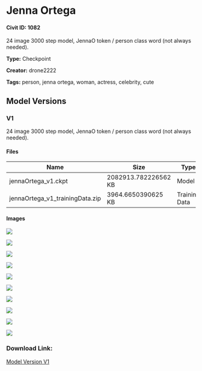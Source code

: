 # Jenna Ortega

#### Civit ID: 1082

<p>24 image 3000 step model, JennaO token / person class word (not always needed).</p>

**Type:** Checkpoint

**Creator:** drone2222

**Tags:** person, jenna ortega, woman, actress, celebrity, cute

## Model Versions

### V1

<p>24 image 3000 step model, JennaO token / person class word (not always needed).</p>

#### Files

| Name | Size | Type | Format | Download Url | AutoV1 | AutoV2 | SHA256 | CRC32 | BLAKE3 |
| --- | --- | --- | --- | --- | --- | --- | --- | --- | --- |
| jennaOrtega_v1.ckpt | 2082913.782226562 KB | Model | PickleTensor | https://civitai.com/api/download/models/1081 | 9E12B5D1 | A55969CF69 | A55969CF69FAD67E7436E5DF1C90A93395F604FB4C4E45EF8A89FE1C245B5656 | D4580550 | 5C63CB24B81FA08DCB89D899A430B420DB8D56D631C9113A0CB7B94274BB3928 |
| jennaOrtega_v1_trainingData.zip | 3964.6650390625 KB | Training Data | Other | https://civitai.com/api/download/models/1081?type=Training%20Data | CD512163 | 48CC96549F | 48CC96549F4E8CE271C5E7C044D4761A7B6DD7D01A96832DA97D2052C4C60CEB | A21CA053 | 4A206D0FD4B31800D91C2E591A6495D5608D9AD8AFEFDE9E0E33F727E1ECC07C |

#### Images

<p><img src="https://image.civitai.com/xG1nkqKTMzGDvpLrqFT7WA/7d8df30f-f0ac-4f05-9496-e141210e1200/width=450/8716.jpeg" /></p>

<p><img src="https://image.civitai.com/xG1nkqKTMzGDvpLrqFT7WA/135db04c-1859-49aa-8d5a-e6f4f3123d00/width=450/8713.jpeg" /></p>

<p><img src="https://image.civitai.com/xG1nkqKTMzGDvpLrqFT7WA/cd3b26aa-6baa-4c7e-03f5-6a880a30ee00/width=450/8719.jpeg" /></p>

<p><img src="https://image.civitai.com/xG1nkqKTMzGDvpLrqFT7WA/50f29b8b-352c-4297-d188-63f6c83fee00/width=450/8723.jpeg" /></p>

<p><img src="https://image.civitai.com/xG1nkqKTMzGDvpLrqFT7WA/6cdb6c58-825a-4214-0345-7663fe945300/width=450/8724.jpeg" /></p>

<p><img src="https://image.civitai.com/xG1nkqKTMzGDvpLrqFT7WA/49e6d89c-d0da-4cbf-0c40-2d13c4553600/width=450/10839.jpeg" /></p>

<p><img src="https://image.civitai.com/xG1nkqKTMzGDvpLrqFT7WA/fa506cbd-6dc3-47b8-3b80-0684df6c5700/width=450/10838.jpeg" /></p>

<p><img src="https://image.civitai.com/xG1nkqKTMzGDvpLrqFT7WA/4becbb20-8803-4d9a-6593-063400d05000/width=450/10837.jpeg" /></p>

<p><img src="https://image.civitai.com/xG1nkqKTMzGDvpLrqFT7WA/6a2a5d58-8ab7-40b2-77d6-8db1f46c4400/width=450/10836.jpeg" /></p>

<p><img src="https://image.civitai.com/xG1nkqKTMzGDvpLrqFT7WA/9c431f26-bae5-440c-5d8d-fab0e598e200/width=450/10835.jpeg" /></p>

### Download Link:

[Model Version V1](https://civitai.com/api/download/models/1081)

